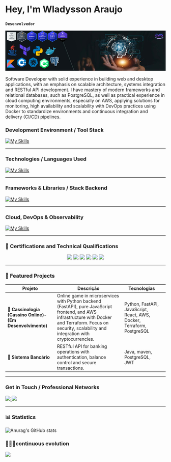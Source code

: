 # Hey, I'm Wladysson Araujo

**`Desenvolvedor`**

![Minha Foto](/github.png)

Software Developer with solid experience in building web and desktop applications, with an emphasis on scalable architecture, systems integration and RESTful API development. I have mastery of modern frameworks and relational databases, such as PostgreSQL, as well as practical experience in cloud computing environments, especially on AWS, applying solutions for monitoring, high availability and scalability with DevOps practices using Docker to standardize environments and continuous integration and delivery (CI/CD) pipelines.

### 	Development Environment / Tool Stack

[![My Skills](https://skillicons.dev/icons?i=linux,vscode,androidstudio,git,idea,eclipse,postgres,mysql,&theme=light)](https://skillicons.dev)

---

### 	Technologies / Languages ​​Used

[![My Skills](https://skillicons.dev/icons?i=java,kotlin,python,php,cpp,cs,javascript,&theme=light)](https://skillicons.dev)


---

### Frameworks & Libraries / Stack Backend

[![My Skills](https://skillicons.dev/icons?i=spring,fastapi,django,hibernate,flask&theme=light)](https://skillicons.dev)

---

### Cloud, DevOps & Observability

[![My Skills](https://skillicons.dev/icons?i=aws,terraform,docker,kubernetes,prometheus,jenkins,nginx&theme=light)](https://skillicons.dev)

---

### 📜 Certifications and Technical Qualifications

<p align="center">
  <img src="https://img.shields.io/badge/AWS%20Cloud%20Foundations-2023-%23FF9900?style=for-the-badge&logo=amazonaws&logoColor=white" />
  <img src="https://img.shields.io/badge/AWS%20Cloud%20Practitioner-2025-%23FF9900?style=for-the-badge&logo=amazonaws&logoColor=white" />
  <img src="https://img.shields.io/badge/AWS%20Developer%20Associate-2025-%23232F3E?style=for-the-badge&logo=amazonaws&logoColor=white" />
  <img src="https://img.shields.io/badge/AWS%20SysOps%20Administrator-2025-%23007FFF?style=for-the-badge&logo=amazonaws&logoColor=white" />
  <img src="https://img.shields.io/badge/AWS%20Solutions%20Architect%20Associate-2025-%23232F3E?style=for-the-badge&logo=amazonaws&logoColor=white" />
  <img src="https://img.shields.io/badge/Terraform associate-Infrastructure%20as%20Code-%235835CC?style=for-the-badge&logo=terraform&logoColor=white" />
</p>

---

### 📂 Featured Projects

| Projeto                       | Descrição                                                                                             | Tecnologias                             |                                  |
|------------------------------|-----------------------------------------------------------------------------------------------------|---------------------------------------|----------------------------------------|
| **🎰 Cassinologia (Cassino Online)-(Em Desenvolvimento)** |  Online game in microservices with Python backend (FastAPI), pure JavaScript frontend, and AWS infrastructure with Docker and Terraform. Focus on security, scalability and integration with cryptocurrencies. | Python, FastAPI, JavaScript, React, AWS, Docker, Terraform, PostgreSQL
| **🏦 Sistema Bancário**          | RESTful API for banking operations with authentication, balance control and secure transactions.      | Java, maven, PostgreSQL, JWT    
---

### Get in Touch / Professional Networks

<div>
  <a href="https://www.linkedin.com/in/wladyson-ara%C3%BAjo-a47348272/" target="_blank"><img src="https://img.shields.io/badge/-LinkedIn-%230077B5?style=for-the-badge&logo=linkedin&logoColor=white" target="_blank">
  <a href = "wladysonaraujo991@gmail.com"><img src="https://img.shields.io/badge/-Gmail-%23333?style=for-the-badge&logo=gmail&logoColor=white" target="_blank"></a>
</br>

---

### 📊 Statistics

![Anurag's GitHub stats](https://github-readme-stats.vercel.app/api?username=wladysson&show_icons=true&theme=dark)

### 🧑‍💻🚀continuous evolution

<div align="left">
  
  <img width="33%" src="https://github-readme-stats.vercel.app/api/top-langs/?username=wladysson&layout=compact&theme=dark&border_color=ffffff" />
  
 </div>
